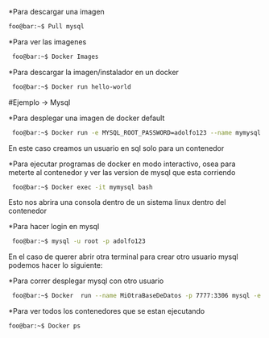 *Para descargar una imagen
````bash
foo@bar:~$ Pull mysql
````

*Para ver las imagenes 
````bash
 foo@bar:~$ Docker Images
````

*Para descargar la imagen/instalador en un docker
````bash
 foo@bar:~$ Docker run hello-world
 ````


#Ejemplo -> Mysql

*Para desplegar una imagen de docker default
````bash
 foo@bar:~$ Docker run -e MYSQL_ROOT_PASSWORD=adolfo123 --name mymysql mysql 
 ````

En este caso creamos un usuario en sql solo para un contenedor

*Para ejecutar programas de docker en modo interactivo, osea para meterte al contenedor y ver las version de mysql que esta corriendo 
````bash
 foo@bar:~$ Docker exec -it mymysql bash
 ````

Esto nos abrira una consola dentro de un sistema linux dentro del contenedor

*Para hacer login en mysql
````bash
 foo@bar:~$ mysql -u root -p adolfo123
 ````

En el caso de querer abrir otra terminal para crear otro usuario mysql podemos hacer lo siguiente:

*Para correr desplegar mysql con otro usuario
````bash
 foo@bar:~$ Docker  run --name MiOtraBaseDeDatos -p 7777:3306 mysql -e MYSQL_ROOT_PASSWORD=adolfo123
 ````

*Para ver todos los contenedores que se estan ejecutando
````bash
foo@bar:~$ Docker ps
````

